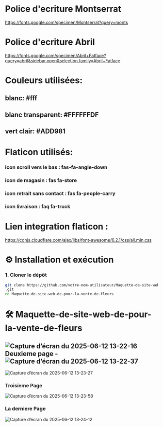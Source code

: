 # Police d'ecriture Montserrat
https://fonts.google.com/specimen/Montserrat?query=monts

# Police d'ecriture Abril
https://fonts.google.com/specimen/Abril+Fatface?query=abril&sidebar.open&selection.family=Abril+Fatface

# Couleurs utilisées:

## blanc: **#fff**
## blanc transparent: **#FFFFFFDF**
## vert clair: **#ADD981**

# Flaticon utilisés:

### icon scroll vers le bas : **fas-fa-angle-down**
### icon de magasin : **fas fa-store**
### icon retrait sans contact : **fas fa-people-carry**
### icon livraison : **faq fa-truck**

# Lien integration flaticon : 
https://cdnjs.cloudflare.com/ajax/libs/font-awesome/6.2.1/css/all.min.css

# ⚙️ Installation et exécution

### 1. Cloner le dépôt

```bash
git clone https://github.com/votre-nom-utilisateur/Maquette-de-site-web-de-pour-la-vente-de-fleurs
.git
cd Maquette-de-site-web-de-pour-la-vente-de-fleurs
```


# 🛠️ Maquette-de-site-web-de-pour-la-vente-de-fleurs


![Capture d’écran du 2025-06-12 13-22-16](https://github.com/user-attachments/assets/fd11a5d9-6914-4ff3-a2e9-959914df1f59)
Deuxieme page
-![Capture d’écran du 2025-06-12 13-22-37](https://github.com/user-attachments/assets/9d523023-9e89-4387-af74-d7dc61a42c11)
--
![Capture d’écran du 2025-06-12 13-23-27](https://github.com/user-attachments/assets/612570b2-b5fd-4264-a350-6257ee3dab55)

### Troisieme Page

![Capture d’écran du 2025-06-12 13-23-58](https://github.com/user-attachments/assets/a4bf0bb4-8430-4a10-83cd-c3fa5531ada3)

### La derniere Page
![Capture d’écran du 2025-06-12 13-24-12](https://github.com/user-attachments/assets/06a1ed9c-1e18-4fb5-8731-fc1e59d4a0e1)





